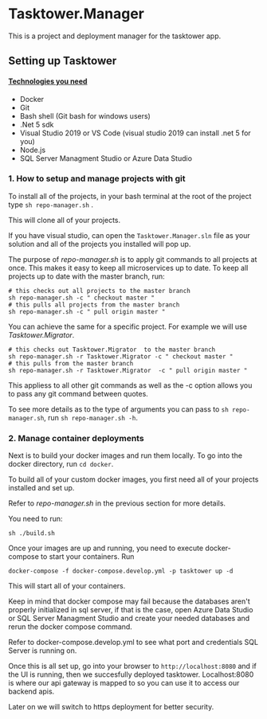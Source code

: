 # Tasktower.Manager
This is a project and deployment manager for the tasktower app.

## Setting up Tasktower
#### <ins>Technologies you need</ins>
- Docker
- Git
- Bash shell (Git bash for windows users)
- .Net 5 sdk 
- Visual Studio 2019 or VS Code (visual studio 2019 can install .net 5 for you)
- Node.js
- SQL Server Managment Studio or Azure Data Studio

### 1. How to setup and manage projects with git 

To install all of the projects, in your bash terminal 
at the root of the project type `sh repo-manager.sh` .

This will clone all of your projects.

If you have visual studio, 
can open the `Tasktower.Manager.sln` file as your solution 
and all of the projects you installed will pop up.

The purpose of *repo-manager.sh* is to apply git commands 
to all projects at once. This makes it easy to keep all microservices
up to date. To keep all projects up to date with the master branch,
run:
```
# this checks out all projects to the master branch
sh repo-manager.sh -c " checkout master "
# this pulls all projects from the master branch
sh repo-manager.sh -c " pull origin master "
```

You can achieve the same for a specific project.
For example we will use *Tasktower.Migrator*.

```
# this checks out Tasktower.Migrator  to the master branch
sh repo-manager.sh -r Tasktower.Migrator -c " checkout master "
# this pulls from the master branch
sh repo-manager.sh -r Tasktower.Migrator  -c " pull origin master "
```
This appliess to all other git commands as well as the -c option allows you to pass any git command between quotes.

To see more details as to the type of arguments you can 
pass to `sh repo-manager.sh`, run `sh repo-manager.sh -h`.

### 2. Manage container deployments

Next is to build your docker images and run them locally. 
To go into the docker directory, run `cd docker`.

To build all of your custom docker images, you first need all of your 
projects installed and set up. 

Refer to *repo-manager.sh* in the previous section for more details.

You need to run:
```
sh ./build.sh
```
Once your images are up and running, you need to execute docker-compose
to start your containers. Run 
```
docker-compose -f docker-compose.develop.yml -p tasktower up -d
```

This will start all of your containers.

Keep in mind that docker compose may fail because the databases aren't properly initialized in sql server,
if that is the case, open Azure Data Studio or SQL Server Managment Studio and create your needed databases 
and rerun the docker compose command. 

Refer to docker-compose.develop.yml to see what port and credentials SQL Server is running on.

Once this is all set up, go into your browser to `http://localhost:8080` and if the UI is running, then we succesfully 
deployed tasktower. Localhost:8080 is where our api gateway is mapped to so you can use it to access our backend apis.

Later on we will switch to https deployment for better security.
